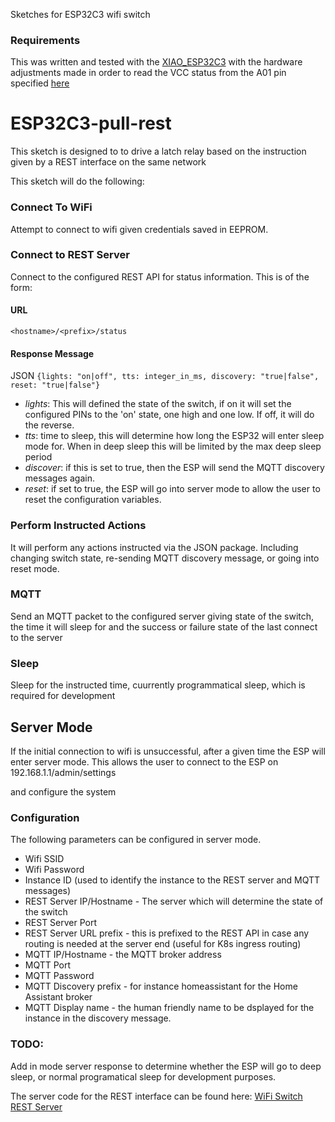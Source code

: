 
Sketches for ESP32C3 wifi switch

### Requirements
This was written and tested with the [XIAO_ESP32C3](https://wiki.seeedstudio.com/XIAO_ESP32C3_Getting_Started/)
with the hardware adjustments made in order to read the VCC status from the A01 pin specified [here](https://wiki.seeedstudio.com/XIAO_ESP32C3_Getting_Started/#check-the-battery-voltage) 


# ESP32C3-pull-rest
This sketch is designed to to drive a latch relay based on the instruction given by a REST interface on the same network

This sketch will do the following:

### Connect To WiFi
Attempt to connect to wifi given credentials saved in EEPROM.

### Connect to REST Server
Connect to the configured REST API for status information. This is of the form:

#### URL
`<hostname>/<prefix>/status`

#### Response Message
JSON
    `{lights: "on|off", tts: integer_in_ms, discovery: "true|false", reset: "true|false"}`

- *lights*: This will defined the state of the switch, if on it will set the configured PINs to the 'on' state, one high and one low. If off, it will do the reverse.
- *tts*: time to sleep, this will determine how long the ESP32 will enter sleep mode for. When in deep sleep this will be limited by the max deep sleep period
- *discover*: if this is set to true, then the ESP will send the MQTT discovery messages again.
- *reset*: if set to true, the ESP will go into server mode to allow the user to reset the configuration variables.

### Perform Instructed Actions
It will perform any actions instructed via the JSON package. Including changing switch state, re-sending MQTT discovery message, or going into reset mode.

  
### MQTT
Send an MQTT packet to the configured server giving state of the switch, the time it will sleep for and the success or failure state of the last connect to the server

### Sleep
Sleep for the instructed time, cuurrently programmatical sleep, which is required for development


## Server Mode
If the initial connection to wifi is unsuccessful, after a given time the ESP will enter server mode. This allows the user to connect to the ESP on
192.168.1.1/admin/settings

and configure the system

### Configuration
The following parameters can be configured in server mode.
- Wifi SSID
- Wifi Password
- Instance ID (used to identify the instance to the REST server and MQTT messages)
- REST Server IP/Hostname - The server which will determine the state of the switch
- REST Server Port
- REST Server URL prefix - this is prefixed to the REST API in case any routing is needed at the server end (useful for K8s ingress routing)
- MQTT IP/Hostname - the MQTT broker address
- MQTT Port
- MQTT Password
- MQTT Discovery prefix - for instance homeassistant for the Home Assistant broker
- MQTT Display name - the human friendly name to be dsplayed for the instance in the discovery message.


### TODO:
Add in mode server response to determine whether the ESP will go to deep sleep, or normal programatical sleep for development purposes.


The server code for the REST interface can be found here:
[WiFi Switch REST Server ](https://github.com/mcguinnessa/wifi-led-control-server)
